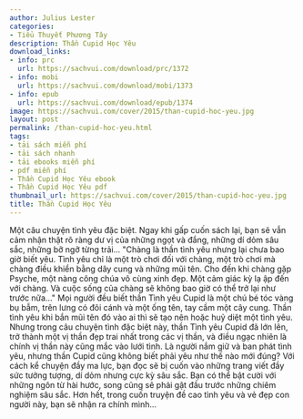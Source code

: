 ```yaml
---
author: Julius Lester
categories:
- Tiểu Thuyết Phương Tây
description: Thần Cupid Học Yêu
download_links:
- info: prc
  url: https://sachvui.com/download/prc/1372
- info: mobi
  url: https://sachvui.com/download/mobi/1373
- info: epub
  url: https://sachvui.com/download/epub/1374
image: https://sachvui.com/cover/2015/than-cupid-hoc-yeu.jpg
layout: post
permalink: /than-cupid-hoc-yeu.html
tags:
- tải sách miễn phí
- tải sách nhanh
- tải ebooks miễn phí
- pdf miễn phí
- Thần Cupid Học Yêu ebook
- Thần Cupid Học Yêu pdf
thumbnail_url: https://sachvui.com/cover/2015/than-cupid-hoc-yeu.jpg
title: Thần Cupid Học Yêu
---
```


 <div class="item-desc text-justify"> Một câu chuyện tình yêu đặc biệt. Ngay khi gấp cuốn sách lại, bạn sẽ vẫn cảm nhận thật rõ ràng dư vị của những ngọt và đắng, những dí dỏm sâu sắc, những bỡ ngỡ từng trải... "Chàng là thần tình yêu nhưng lại chưa bao giờ biết yêu. Tình yêu chỉ là một trò chơi đối với chàng, một trò chơi mà chàng điều khiển bằng dây cung và những mũi tên. Cho đến khi chàng gặp Psyche, một nàng công chúa vô cùng xinh đẹp. Một cảm giác kỳ lạ ập đến với chàng. Và cuộc sống của chàng sẽ không bao giờ có thể trở lại như trước nữa..." Mọi người đều biết thần Tình yêu Cupid là một chú bé tóc vàng bụ bẫm, trên lưng có đôi cánh và một ống tên, tay cầm một cây cung. Thần tình yêu khi bắn mũi tên đó vào ai thì sẽ tạo nên hoặc huỷ diệt một tình yêu. Nhưng trong câu chuyện tình đặc biệt này, thần Tình yêu Cupid đã lớn lên, trở thành một vị thần đẹp trai nhất trong các vị thần, và điều ngạc nhiên là chính vị thần này cũng mắc vào lưới tình. Là người nắm giữ và ban phát tình yêu, nhưng thần Cupid cũng không biết phải yêu như thế nào mới đúng? Với cách kể chuyện đầy ma lực, bạn đọc sẽ bị cuốn vào những trang viết đầy sức tưởng tượng, dí dỏm nhưng cực kỳ sâu sắc. Bạn có thể bật cười với những ngôn từ hài hước, song cũng sẽ phải gật đầu trước những chiêm nghiệm sâu sắc. Hơn hết, trong cuốn truyện đề cao tình yêu và vẻ đẹp con người này, bạn sẽ nhận ra chính mình... </div>